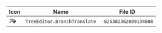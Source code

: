 | Icon | Name | File ID |
| ---  | ---  | ---     |
| ![](TreeEditor.BranchTranslate.png) | `TreeEditor.BranchTranslate` | `-825382362089134608` |
